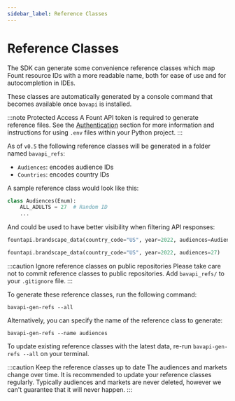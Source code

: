 ```yaml
---
sidebar_label: Reference Classes
---
```


# Reference Classes

The SDK can generate some convenience reference classes which map Fount resource IDs with a more readable name, both for
ease of use and for autocompletion in IDEs.

These classes are automatically generated by a console command that becomes available once `bavapi` is installed.

:::note Protected Access
A Fount API token is required to generate reference files. See
the [Authentication](developer-tools/python/authentication.md) section for more information and
instructions for using `.env` files within your Python project.
:::

As of `v0.5` the following reference classes will be generated in a folder named `bavapi_refs`:

- `Audiences`: encodes audience IDs
- `Countries`: encodes country IDs

A sample reference class would look like this:

```py
class Audiences(Enum):
    ALL_ADULTS = 27  # Random ID
    ...
```

And could be used to have better visibility when filtering API responses:

<Tabs>
  <TabItem value="ref" label="Using Reference class" default>

```py title="Explicit audience filter"
fountapi.brandscape_data(country_code="US", year=2022, audiences=Audiences.ALL_ADULTS)
```

  </TabItem>
  <TabItem value="no-ref" label="Not using Reference class">

```py title="Audience filter not human-readable"
fountapi.brandscape_data(country_code="US", year=2022, audiences=27)
```

  </TabItem>
</Tabs>

:::caution Ignore reference classes on public repositories
Please take care not to commit reference classes to public repositories. Add `bavapi_refs/` to your `.gitignore` file.
:::

To generate these reference classes, run the following command:

```prompt
bavapi-gen-refs --all
```

Alternatively, you can specify the name of the reference class to generate:

```prompt
bavapi-gen-refs --name audiences
```

To update existing reference classes with the latest data, re-run `bavapi-gen-refs --all` on your terminal.

:::caution Keep the reference classes up to date
The audiences and markets change over time. It is recommended to update your reference classes regularly. Typically
audiences and markets are never deleted, however we can't guarantee that it will never happen.
:::
